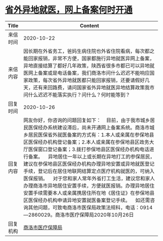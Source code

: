 # <a href="http://www.shangluo.gov.cn/zmhd/ldxxxx.jsp?urltype=leadermail.LeaderMailContentUrl&wbtreeid=1112&leadermailid=6552">省外异地就医，网上备案何时开通</a>
| Title |                                                                                                                                                                                                   Content                                                                                                                                                                                                   |
|:-----:|-------------------------------------------------------------------------------------------------------------------------------------------------------------------------------------------------------------------------------------------------------------------------------------------------------------------------------------------------------------------------------------------------------------|
| 来信时间  | 2020-10-22                                                                                                                                                                                                                                                                                                                                                                                                  |
| 来信内容  | 因长期在外省务工，爸妈生病住院也外省住院看病，每次都之能回家报销，非常不方便，国家都施行异地就医异网上备案，异地直接结算了都好几年政策，陕西省很多市都已可以异地就医网上备案或是电话备案，我们商洛市问什么迟迟不能响应国家政策，每次省外异地就医都只能回家报销，还要请假好几天，还有来回路费，请问国家省外异地就医异地结算政策我市问什么迟迟不能落实执行？问什么？何时能等到？                                                                                                                                                                                                                     |
| 回复时间  | 2020-10-26                                                                                                                                                                                                                                                                                                                                                                                                  |
| 回复内容  | 网友你好，你咨询的问题回复如下：    目前，由于我市城乡居民医保经办系统建设滞后，尚未开通网上备案系统。商洛市城乡居民医保省外就医备案的方式有：1.本人或亲属在参保地县区医保经办机构登记备案；2.本人或亲属在参保地县区政务大厅医保窗口登记备案；3.拨打参保地县区医保经办机构电话进行备案。    异地居住一年以上或长期在异地打工的参保居民，建议在参保地县区医保经办机构办理异地安置或异地就医登记手续，登记后在居住地联网结算定点医疗机构就医的，可纳入医保报销。    对于您和家人常年外省打工生活，建议您和家人办理商洛市异地居住安置手续，方便就医报销。办理异地居住安置手续需要本人或亲属携居住所在地《居住证》在参保地县区医保经办机构申请异地安置就医备案登记手续。    如还需咨询其他问题，可致电商洛市医保局政策法规科，电话：0914—2860029。商洛市医疗保障局2020年10月26日 |
| 回复机构  | <a href="../../category/agencies/商洛市医疗保障局.md">商洛市医疗保障局</a>                                                                                                                                                                                                                                                                                                                                                  |